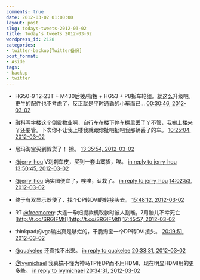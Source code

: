 ```yaml
---
comments: true
date: 2012-03-02 01:00:00
layout: post
slug: todays-tweets-2012-03-02
title: Today's tweets 2012-03-02
wordpress_id: 2128
categories:
- twitter-backup[Twitter备份]
post_format:
- Aside
tags:
- backup
- twitter
---
```





  * HG50-9 12-23T + M430后拨/指拨 + HG53 + P8拆车轮组。就这么升级吧。更牛的配件也不考虑了，反正就是平时通勤的小车而已… [00:30:46, 2012-03-02](http://twitter.com/gfrog/statuses/175256776772558848)





  * 融科写字楼这个倒霉物业啊，自行车在楼下停车棚里丢了丫不管，我搬上楼来丫还要管。下次你不让我上楼我就跟你扯吧扯吧我那辆丢了的车。 [10:25:04, 2012-03-02](http://twitter.com/gfrog/statuses/175406337281363968)





  * 尼玛淘宝买到假货了！ 擦。 [13:35:54, 2012-03-02](http://twitter.com/gfrog/statuses/175454361386885121)





  * [@jerry_hou](http://twitter.com/jerry_hou) V刹刹车皮，买到一套山寨货，唉。 [in reply to jerry_hou](http://twitter.com/jerry_hou/statuses/175455752784318464) [13:50:45, 2012-03-02](http://twitter.com/gfrog/statuses/175458100613099520)





  * [@jerry_hou](http://twitter.com/jerry_hou) 确实图便宜了，唉唉，认栽了。 [in reply to jerry_hou](http://twitter.com/jerry_hou/statuses/175460240031105024) [14:02:53, 2012-03-02](http://twitter.com/gfrog/statuses/175461154183852033)





  * 终于有双显示器使了，找个DP转DVI的转接头去。 [15:48:12, 2012-03-02](http://twitter.com/gfrog/statuses/175487658485747712)





  * RT [@freemoren](http://twitter.com/freemoren): 大连一孕妇提款机取款时被人割喉，7月胎儿不幸死亡 [http://t.co/SRGIFMtI](http://t.co/SRGIFMtI) [17:45:57, 2012-03-02](http://twitter.com/gfrog/statuses/175517290727612417)





  * thinkpad的vga输出真是够烂的，干脆淘宝一个DP转DVI接头。 [20:19:51, 2012-03-02](http://twitter.com/gfrog/statuses/175556020251271169)





  * [@quakelee](http://twitter.com/quakelee) 还真找不出来。 [in reply to quakelee](http://twitter.com/quakelee/statuses/175556918054625280) [20:33:31, 2012-03-02](http://twitter.com/gfrog/statuses/175559460335521792)





  * [@Ivymichael](http://twitter.com/Ivymichael) 我真搞不懂为神马TP用DP而不用HDMI，现在明显HDMI用的更多些。 [in reply to Ivymichael](http://twitter.com/Ivymichael/statuses/175557597179547648) [20:34:31, 2012-03-02](http://twitter.com/gfrog/statuses/175559711435927553)




